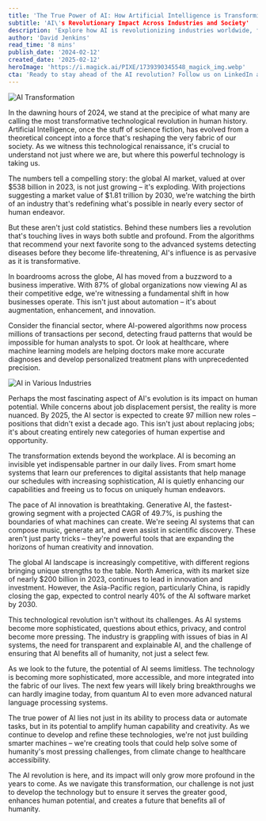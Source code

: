 ```yaml
---
title: 'The True Power of AI: How Artificial Intelligence is Transforming the World'
subtitle: 'AI\'s Revolutionary Impact Across Industries and Society'
description: 'Explore how AI is revolutionizing industries worldwide, from its $538 billion market value to creating 97 million new jobs by 2025. Discover how this technological renaissance is reshaping business, healthcare, and daily life while addressing crucial challenges in ethics and accessibility.'
author: 'David Jenkins'
read_time: '8 mins'
publish_date: '2024-02-12'
created_date: '2025-02-12'
heroImage: 'https://i.magick.ai/PIXE/1739390345548_magick_img.webp'
cta: 'Ready to stay ahead of the AI revolution? Follow us on LinkedIn at MagickAI for cutting-edge insights and analysis on the future of artificial intelligence.'
---
```


![AI Transformation](https://i.magick.ai/PIXE/1739390345548_magick_img.webp)

In the dawning hours of 2024, we stand at the precipice of what many are calling the most transformative technological revolution in human history. Artificial Intelligence, once the stuff of science fiction, has evolved from a theoretical concept into a force that's reshaping the very fabric of our society. As we witness this technological renaissance, it's crucial to understand not just where we are, but where this powerful technology is taking us.

The numbers tell a compelling story: the global AI market, valued at over $538 billion in 2023, is not just growing – it's exploding. With projections suggesting a market value of $1.81 trillion by 2030, we're watching the birth of an industry that's redefining what's possible in nearly every sector of human endeavor.

But these aren't just cold statistics. Behind these numbers lies a revolution that's touching lives in ways both subtle and profound. From the algorithms that recommend your next favorite song to the advanced systems detecting diseases before they become life-threatening, AI's influence is as pervasive as it is transformative.

In boardrooms across the globe, AI has moved from a buzzword to a business imperative. With 87% of global organizations now viewing AI as their competitive edge, we're witnessing a fundamental shift in how businesses operate. This isn't just about automation – it's about augmentation, enhancement, and innovation.

Consider the financial sector, where AI-powered algorithms now process millions of transactions per second, detecting fraud patterns that would be impossible for human analysts to spot. Or look at healthcare, where machine learning models are helping doctors make more accurate diagnoses and develop personalized treatment plans with unprecedented precision.

![AI in Various Industries](https://i.magick.ai/PIXE/1739390345551_magick_img.webp)

Perhaps the most fascinating aspect of AI's evolution is its impact on human potential. While concerns about job displacement persist, the reality is more nuanced. By 2025, the AI sector is expected to create 97 million new roles – positions that didn't exist a decade ago. This isn't just about replacing jobs; it's about creating entirely new categories of human expertise and opportunity.

The transformation extends beyond the workplace. AI is becoming an invisible yet indispensable partner in our daily lives. From smart home systems that learn our preferences to digital assistants that help manage our schedules with increasing sophistication, AI is quietly enhancing our capabilities and freeing us to focus on uniquely human endeavors.

The pace of AI innovation is breathtaking. Generative AI, the fastest-growing segment with a projected CAGR of 49.7%, is pushing the boundaries of what machines can create. We're seeing AI systems that can compose music, generate art, and even assist in scientific discovery. These aren't just party tricks – they're powerful tools that are expanding the horizons of human creativity and innovation.

The global AI landscape is increasingly competitive, with different regions bringing unique strengths to the table. North America, with its market size of nearly $200 billion in 2023, continues to lead in innovation and investment. However, the Asia-Pacific region, particularly China, is rapidly closing the gap, expected to control nearly 40% of the AI software market by 2030.

This technological revolution isn't without its challenges. As AI systems become more sophisticated, questions about ethics, privacy, and control become more pressing. The industry is grappling with issues of bias in AI systems, the need for transparent and explainable AI, and the challenge of ensuring that AI benefits all of humanity, not just a select few.

As we look to the future, the potential of AI seems limitless. The technology is becoming more sophisticated, more accessible, and more integrated into the fabric of our lives. The next few years will likely bring breakthroughs we can hardly imagine today, from quantum AI to even more advanced natural language processing systems.

The true power of AI lies not just in its ability to process data or automate tasks, but in its potential to amplify human capability and creativity. As we continue to develop and refine these technologies, we're not just building smarter machines – we're creating tools that could help solve some of humanity's most pressing challenges, from climate change to healthcare accessibility.

The AI revolution is here, and its impact will only grow more profound in the years to come. As we navigate this transformation, our challenge is not just to develop the technology but to ensure it serves the greater good, enhances human potential, and creates a future that benefits all of humanity.